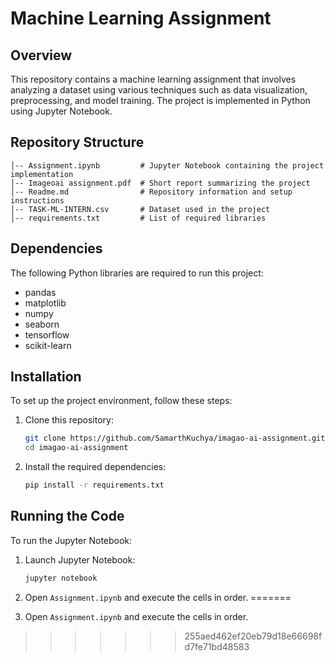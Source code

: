 # Machine Learning Assignment

## Overview
This repository contains a machine learning assignment that involves analyzing a dataset using various techniques such as data visualization, preprocessing, and model training. The project is implemented in Python using Jupyter Notebook.

## Repository Structure
```
│-- Assignment.ipynb         # Jupyter Notebook containing the project implementation
│-- Imageoai assignment.pdf  # Short report summarizing the project
│-- Readme.md                # Repository information and setup instructions
│-- TASK-ML-INTERN.csv       # Dataset used in the project
│-- requirements.txt         # List of required libraries
```

## Dependencies
The following Python libraries are required to run this project:
- pandas
- matplotlib
- numpy
- seaborn
- tensorflow
- scikit-learn

## Installation
To set up the project environment, follow these steps:

1. Clone this repository:
   ```bash
   git clone https://github.com/SamarthKuchya/imagao-ai-assignment.git
   cd imagao-ai-assignment
   ```
   
2. Install the required dependencies:
   ```bash
   pip install -r requirements.txt
   ```

## Running the Code
To run the Jupyter Notebook:
1. Launch Jupyter Notebook:
   ```bash
   jupyter notebook
   ```
2. Open `Assignment.ipynb` and execute the cells in order.
=======

2. Open `Assignment.ipynb` and execute the cells in order.
>>>>>>> 255aed462ef20eb79d18e66698fd7fe71bd48583
